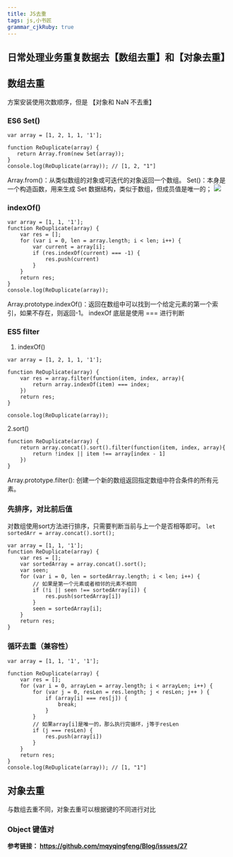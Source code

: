 ```yaml
---
title: JS去重 
tags: js,小书匠
grammar_cjkRuby: true
---
```

## 日常处理业务重复数据去【数组去重】和【对象去重】

## 数组去重
方案安装使用次数顺序，但是 【对象和 NaN 不去重】

### ES6 Set()

``` stylus
var array = [1, 2, 1, 1, '1'];

function ReDuplicate(array) {
   return Array.from(new Set(array));
}
console.log(ReDuplicate(array)); // [1, 2, "1"]
```
Array.from()：从类似数组的对象或可迭代的对象返回一个数组。
Set()：本身是一个构造函数，用来生成 Set 数据结构，类似于数组，但成员值是唯一的；
![][1]

### indexOf()

``` stylus
var array = [1, 1, '1'];
function ReDuplicate(array) {
    var res = [];
    for (var i = 0, len = array.length; i < len; i++) {
        var current = array[i];
        if (res.indexOf(current) === -1) {
            res.push(current)
        }
    }
    return res;
}
console.log(ReDuplicate(array));
```
Array.prototype.indexOf()：返回在数组中可以找到一个给定元素的第一个索引，如果不存在，则返回-1。
indexOf 底层是使用 === 进行判断

### ES5 filter
1. indexOf()
``` stylus
var array = [1, 2, 1, 1, '1'];

function ReDuplicate(array) {
    var res = array.filter(function(item, index, array){
        return array.indexOf(item) === index;
    })
    return res;
}

console.log(ReDuplicate(array));
```
2.sort()
``` stylus
function ReDuplicate(array) {
    return array.concat().sort().filter(function(item, index, array){
        return !index || item !== array[index - 1]
    })
}
```
Array.prototype.filter(): 创建一个新的数组返回指定数组中符合条件的所有元素。

### 先排序，对比前后值
对数组使用sort方法进行排序，只需要判断当前与上一个是否相等即可。
`let sortedArr = array.concat().sort();`

``` stylus
var array = [1, 1, '1'];
function ReDuplicate(array) {
    var res = [];
    var sortedArray = array.concat().sort();
    var seen;
    for (var i = 0, len = sortedArray.length; i < len; i++) {
        // 如果是第一个元素或者相邻的元素不相同
        if (!i || seen !== sortedArray[i]) {
            res.push(sortedArray[i])
        }
        seen = sortedArray[i];
    }
    return res;
}
```

### 循环去重（兼容性）

``` stylus
var array = [1, 1, '1', '1'];

function ReDuplicate(array) {
    var res = [];
    for (var i = 0, arrayLen = array.length; i < arrayLen; i++) {
        for (var j = 0, resLen = res.length; j < resLen; j++ ) {
            if (array[i] === res[j]) {
                break;
            }
        }
        // 如果array[i]是唯一的，那么执行完循环，j等于resLen
        if (j === resLen) {
            res.push(array[i])
        }
    }
    return res;
}
console.log(ReDuplicate(array)); // [1, "1"]
```

## 对象去重
与数组去重不同，对象去重可以根据键的不同进行对比
### Object 键值对

**参考链接： https://github.com/mqyqingfeng/Blog/issues/27**


  [1]: ./images/1538977098081.jpg